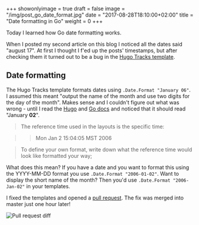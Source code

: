 +++
showonlyimage = true
draft = false
image = "/img/post_go_date_format.jpg"
date = "2017-08-28T18:10:00+02:00"
title = "Date formatting in Go"
weight = 0
+++

Today I learned how Go date formatting works.
<!--more-->

When I posted my second article on this blog I noticed all the dates said "august 17". At first I thought I f'ed up the posts' timestamps, but after checking them it turned out to be a bug in the [Hugo Tracks template](https://github.com/ageekymonk/hugo-tracks-theme/).

## Date formatting
The Hugo Tracks template formats dates using `.Date.Format "January 06"`. I assumed this meant "output the name of the month and use two digits for the day of the month". Makes sense and I couldn't figure out what was wrong - until I read the [Hugo](https://gohugo.io/functions/format/) and [Go docs](https://golang.org/pkg/time/) and noticed that it should read "January **02**".

> The reference time used in the layouts is the specific time:

> > Mon Jan 2 15:04:05 MST 2006

> To define your own format, write down what the reference time would look like formatted your way;

What does this mean? If you have a date and you want to format this using the YYYY-MM-DD format you use `.Date.Format "2006-01-02"`. Want to display the short name of the month? Then you'd use `.Date.Format "2006-Jan-02"` in your templates.

I fixed the templates and opened a [pull request](https://github.com/ageekymonk/hugo-tracks-theme/pull/6/files). The fix was merged into master just one hour later!

![Pull request diff](/img/post_go_date_diff.png "Pull request diff")